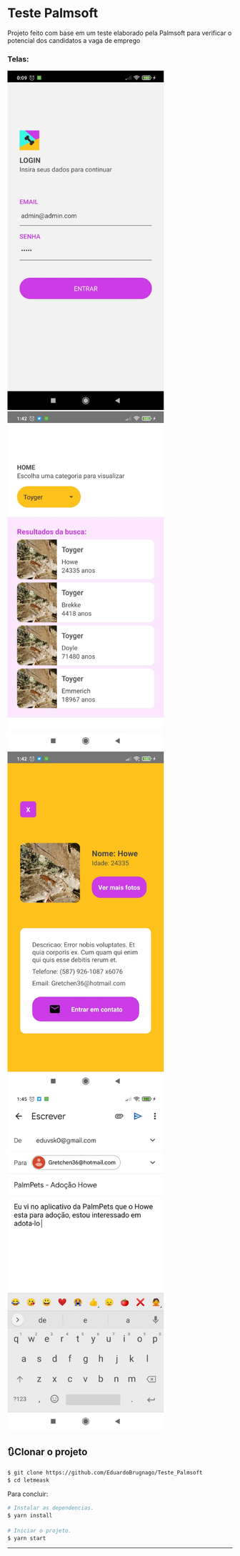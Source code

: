 # Teste Palmsoft

Projeto feito com base em um teste elaborado pela Palmsoft para verificar o potencial dos candidatos a vaga de emprego



### Telas:
<p float="center">
  <img alt="Mobile" width="350" src="README/img2.jfif" />
  <img alt="Mobile" width="350" src="README/img4.jfif" />
  <img alt="Mobile" width="350" src="README/img1.jfif" />
  <img alt="Mobile" width="350" src="README/img3.jfif" />  
</p>


## 🔃Clonar o projeto

```bash
$ git clone https://github.com/EduardoBrugnago/Teste_Palmsoft
$ cd letmeask
```
Para concluir:
```bash
# Instalar as dependencias.
$ yarn install

# Iniciar o projeto.
$ yarn start

```

---

